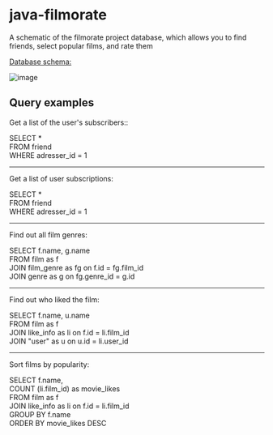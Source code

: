 # java-filmorate

A schematic of the filmorate project database, which allows you to find friends, select popular films, and rate them

[Database schema:](https://dbdiagram.io/d/643d219d6b31947051b777c2)

![image](https://user-images.githubusercontent.com/117895315/232494537-fa823ce6-4221-477d-a22c-b4114aeae17d.png)

## Query examples

Get a list of the user's subscribers::  
  
 SELECT *  
 FROM friend  
 WHERE adresser_id = 1  
***
Get a list of user subscriptions: 
  
 SELECT *  
 FROM friend  
 WHERE adresser_id = 1  
***
Find out all film genres:
  
SELECT f.name, g.name  
FROM film as f  
JOIN film_genre as fg on f.id = fg.film_id  
JOIN genre as g on fg.genre_id = g.id  
 ***
 Find out who liked the film:  
 
SELECT f.name, u.name  
FROM film as f  
JOIN like_info as li on f.id = li.film_id  
JOIN "user" as u on u.id = li.user_id  
***
Sort films by popularity:  
  
SELECT f.name,  
COUNT (li.film_id) as movie_likes  
FROM film as f  
JOIN like_info as li on f.id = li.film_id  
GROUP BY f.name  
ORDER BY movie_likes DESC  
